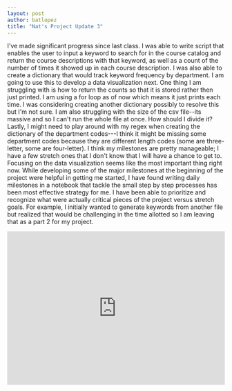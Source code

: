 ```yaml
--- 
layout: post
author: batlopez
title: "Nat's Project Update 3"
---
```


I've made significant progress since last class. I was able to write script that enables the user to input a keyword to search for in the course catalog and return the course descriptions with that keyword, as well as a count of the number of times it showed up in each course description. I was also able to create a dictionary that would track keyword frequency by department. I am going to use this to develop a data visualization next. One thing I am struggling with is how to return the counts so that it is stored rather then just printed. I am using a for loop as of now which means it just prints each time. I was considering creating another dictionary possibly to resolve this but I'm not sure. I am also struggling with the size of the csv file--its massive and so I can't run the whole file at once. How should I divide it? 
Lastly, I might need to play around with my regex when creating the dictionary of the department codes---I think it might be missing some department codes because they are different length codes (some are three-letter, some are four-letter). 
I think my milestones are pretty manageable; I have a few stretch ones that I don't know that I will have a chance to get to. Focusing on the data visualization seems like the most important thing right now. While developing some of the major milestones at the beginning of the project were helpful in getting me started, I have found writing daily milestones in a notebook that tackle the small step by step processes has been most effective strategy for me. I have been able to prioritize and recognize what were actually critical pieces of the project versus stretch goals. For example, I initially wanted to generate keywords from another file but realized that would be challenging in the time allotted so I am leaving that as a part 2 for my project.

<iframe src="https://trinket.io/embed/python3/2668c15023" width="100%" height="356" frameborder="0" marginwidth="0" marginheight="0" allowfullscreen></iframe>
